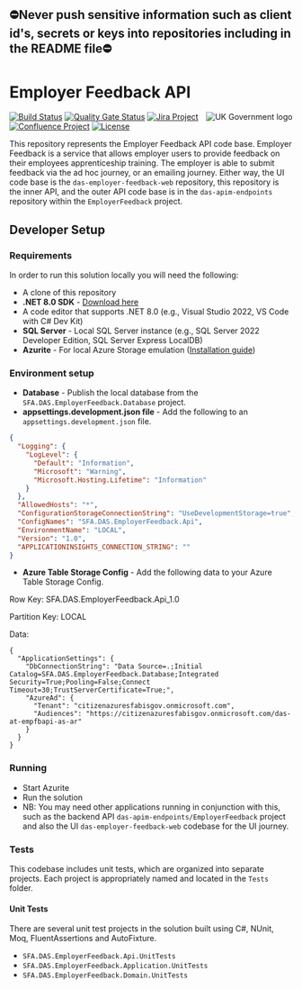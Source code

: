 ## ⛔Never push sensitive information such as client id's, secrets or keys into repositories including in the README file⛔

# Employer Feedback API 
<img src="https://avatars.githubusercontent.com/u/9841374?s=200&v=4" align="right" alt="UK Government logo">

[![Build Status](https://sfa-gov-uk.visualstudio.com/Digital%20Apprenticeship%20Service/_apis/build/status/das-employer-feedback-api?repoName=SkillsFundingAgency%2Fdas-employer-feedback-api&branchName=master)](https://sfa-gov-uk.visualstudio.com/Digital%20Apprenticeship%20Service/_build?definitionId=4150)
[![Quality Gate Status](https://sonarcloud.io/api/project_badges/measure?project=SkillsFundingAgency_das-employer-feedback-api&metric=alert_status)](https://sonarcloud.io/project/overview?id=SkillsFundingAgency_das-employer-feedback-api)
[![Jira Project](https://img.shields.io/badge/Jira-Project-blue)](https://skillsfundingagency.atlassian.net/browse/P2-2796)
[![Confluence Project](https://img.shields.io/badge/Confluence-Project-blue)](https://skillsfundingagency.atlassian.net/wiki/spaces/NDL/pages/3773497345/Employer+Feedback+-+QF)
[![License](https://img.shields.io/badge/license-MIT-lightgrey.svg?longCache=true&style=flat-square)](https://en.wikipedia.org/wiki/MIT_License)

This repository represents the Employer Feedback API code base. Employer Feedback is a service that allows employer users to provide feedback on their employees apprenticeship training. The employer is able to submit feedback via the ad hoc journey, or an emailing journey. Either way, the UI code base is the `das-employer-feedback-web` repository, this repository is the inner API, and the outer API code base is in the `das-apim-endpoints` repository within the `EmployerFeedback` project.

## Developer Setup
### Requirements

In order to run this solution locally you will need the following:

* A clone of this repository
* **.NET 8.0 SDK** - [Download here](https://dotnet.microsoft.com/download/dotnet/8.0)
* A code editor that supports .NET 8.0 (e.g., Visual Studio 2022, VS Code with C# Dev Kit)
* **SQL Server** - Local SQL Server instance (e.g., SQL Server 2022 Developer Edition, SQL Server Express LocalDB)
* **Azurite** - For local Azure Storage emulation ([Installation guide](https://learn.microsoft.com/en-us/azure/storage/common/storage-use-azurite))

### Environment setup

* **Database** - Publish the local database from the `SFA.DAS.EmployerFeedback.Database` project. 
* **appsettings.development.json file** - Add the following to an `appsettings.development.json` file.

```json
{
  "Logging": {
    "LogLevel": {
      "Default": "Information",
      "Microsoft": "Warning",
      "Microsoft.Hosting.Lifetime": "Information"
    }
  },
  "AllowedHosts": "*",
  "ConfigurationStorageConnectionString": "UseDevelopmentStorage=true",
  "ConfigNames": "SFA.DAS.EmployerFeedback.Api",
  "EnvironmentName": "LOCAL",
  "Version": "1.0",
  "APPLICATIONINSIGHTS_CONNECTION_STRING": ""
} 
```

* **Azure Table Storage Config** - Add the following data to your Azure Table Storage Config. 

Row Key: SFA.DAS.EmployerFeedback.Api_1.0

Partition Key: LOCAL

Data:

```
{
  "ApplicationSettings": {
    "DbConnectionString": "Data Source=.;Initial Catalog=SFA.DAS.EmployerFeedback.Database;Integrated Security=True;Pooling=False;Connect Timeout=30;TrustServerCertificate=True;",
    "AzureAd": {
      "Tenant": "citizenazuresfabisgov.onmicrosoft.com",
      "Audiences": "https://citizenazuresfabisgov.onmicrosoft.com/das-at-empfbapi-as-ar"
    }
  } 
}
```

### Running

* Start Azurite 
* Run the solution
* NB: You may need other applications running in conjunction with this, such as the backend API `das-apim-endpoints/EmployerFeedback` project and also the UI `das-employer-feedback-web` codebase for the UI journey.

### Tests

This codebase includes unit tests, which are organized into separate projects. Each project is appropriately named and located in the `Tests` folder. 

#### Unit Tests

There are several unit test projects in the solution built using C#, NUnit, Moq, FluentAssertions and AutoFixture.
* `SFA.DAS.EmployerFeedback.Api.UnitTests`
* `SFA.DAS.EmployerFeedback.Application.UnitTests`
* `SFA.DAS.EmployerFeedback.Domain.UnitTests`


